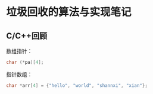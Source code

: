 # 垃圾回收的算法与实现笔记

## C/C++回顾

数组指针：

```cpp
char (*pa)[4];
```

指针数组：

```cpp
char *arr[4] = {"hello", "world", "shannxi", "xian"};
```



